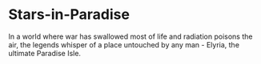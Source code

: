 # Stars-in-Paradise
In a world where war has swallowed most of life and radiation poisons the air, the legends whisper of a place untouched by any man - Elyria, the ultimate Paradise Isle.
